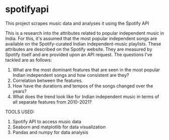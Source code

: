 # spotifyapi
This project scrapes music data and analyses it using the Spotify API

This is a research into the attributes related to popular independent music in India. For this, it's assumed that the most popular independent songs are available on the Spotify-curated Indian independent-music playlists. These attributes are described on the Spotify website. They are measured by Spotify itself and are provided upon an API request. The questions I’ve tackled are as follows:
1.	What are the most dominant features that are seen in the most popular Indian independent songs and how consistent are they?
2.	Correlation between the features.
3.	How have the durations and tempos of the songs changed over the years?
4.	What does the trend look like for Indian independent music in terms of all separate features from 2010-2021?

TOOLS USED:
1)	Spotify API to access music data
2)	Seaborn and matplotlib for data visualization
3)	Pandas and numpy for data analysis
